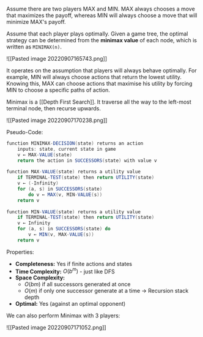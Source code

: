 Assume there are two players MAX and MIN. MAX always chooses a move that maximizes the payoff, whereas MIN will always choose a move that will minimize MAX's payoff. 

Assume that each player plays optimally. Given a game tree, the optimal strategy can be determined from the **minimax value** of each node, which is written as `MINIMAX(n)`.

![[Pasted image 20220907165743.png]]

It operates on the assumption that players will always behave optimally. For example, MIN will always choose actions that return the lowest utility. Knowing this, MAX can choose actions that maximise his utility by forcing MIN to choose a specific paths of action. 

Minimax is a [[Depth First Search]]. It traverse all the way to the left-most terminal node, then recurse upwards.

![[Pasted image 20220907170238.png]]

Pseudo-Code:

```Java
function MINIMAX-DECISION(state) returns an action 
	inputs: state, current state in game 
	v ← MAX-VALUE(state) 
	return the action in SUCCESSORS(state) with value v 
	
function MAX-VALUE(state) returns a utility value 
	if TERMINAL-TEST(state) then return UTILITY(state) 
	v ← (-Infinity) 
	for (a, s) in SUCCESSORS(state) 
		do v ← MAX(v, MIN-VALUE(s)) 
	return v 
	
function MIN-VALUE(state) returns a utility value 
	if TERMINAL-TEST(state) then return UTILITY(state) 
	v ← Infinity 
	for (a, s) in SUCCESSORS(state) do 
		v ← MIN(v, MAX-VALUE(s))
	return v
```

Properties:
- **Completeness:** Yes if finite actions and states
- **Time Complexity:** $O(b ^ m)$ - just like DFS
- **Space Complexity:** 
	- $O(bm)$ if all successors generated at once
	- $O(m)$ if only one successor generate at a time → Recursion stack depth
- **Optimal:** Yes (against an optimal opponent)

We can also perform Minimax with 3 players:

![[Pasted image 20220907171052.png]]
